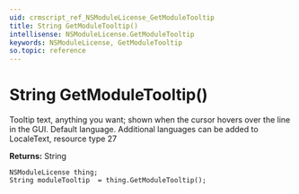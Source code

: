 ```yaml
---
uid: crmscript_ref_NSModuleLicense_GetModuleTooltip
title: String GetModuleTooltip()
intellisense: NSModuleLicense.GetModuleTooltip
keywords: NSModuleLicense, GetModuleTooltip
so.topic: reference
---
```


# String GetModuleTooltip()

Tooltip text, anything you want; shown when the cursor hovers over the line in the GUI. Default language. Additional languages can be added to LocaleText, resource type 27

**Returns:** String

```crmscript
NSModuleLicense thing;
String moduleTooltip  = thing.GetModuleTooltip();
```

